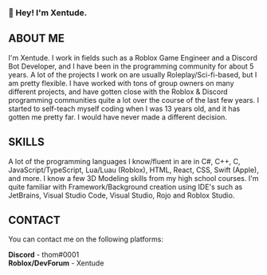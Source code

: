 ### 👋 Hey! I'm Xentude.

## ABOUT ME
I'm Xentude. I work in fields such as a Roblox Game Engineer and a Discord Bot Developer, and I have been in the programming community for about 5 years. A lot of the projects I work on are usually Roleplay/Sci-fi-based, but I am pretty flexible. I have worked with tons of group owners on many different projects, and have gotten close with the Roblox & Discord programming communities quite a lot over the course of the last few years. I started to self-teach myself coding when I was 13 years old, and it has gotten me pretty far. I would have never made a different decision.

## SKILLS
A lot of the programming languages I know/fluent in are in C#, C++, C, JavaScript/TypeScript, Lua/Luau (Roblox), HTML, React, CSS, Swift (Apple), and more. I know a few 3D Modeling skills from my high school courses. I'm quite familiar with Framework/Background creation using IDE's such as JetBrains, Visual Studio Code, Visual Studio, Rojo and Roblox Studio.

## CONTACT
You can contact me on the following platforms:        
                       
**Discord** - thom#0001                      
**Roblox/DevForum** - Xentude                                                                       
